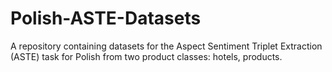 # Polish-ASTE-Datasets
A repository containing datasets for the Aspect Sentiment Triplet Extraction (ASTE) task for Polish from two product classes: hotels, products.
